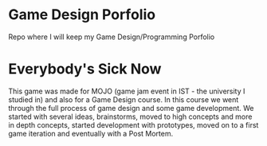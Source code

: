 # Game Design Porfolio

Repo where I will keep my Game Design/Programming Porfolio 


# Everybody's Sick Now
This game was made for MOJO (game jam event in IST - the university I studied in) and also for a Game Design course.
In this course we went through the full process of game design and some game development. We started with several ideas, brainstorms, moved to high concepts and more in depth concepts, started development with prototypes, moved on to a first game iteration and eventually with a Post Mortem.

